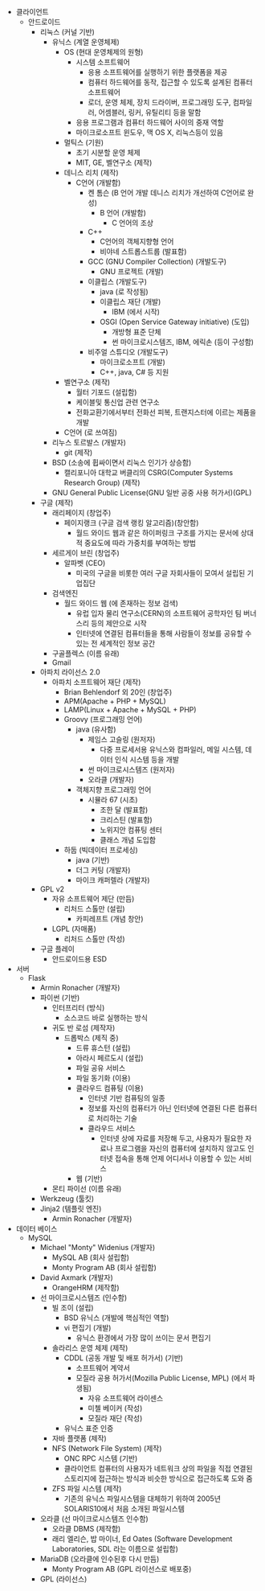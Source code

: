 * 클라이언트
  * 안드로이드
    * 리눅스 (커널 기반)
      * 유닉스 (계열 운영체제)
        * OS (현대 운영체제의 원형)
          * 시스템 소프트웨어
            * 응용 소프트웨어를 실행하기 위한 플랫폼을 제공
            * 컴퓨터 하드웨어를 동작, 접근할 수 있도록 설계된 컴퓨터 소프트웨어
            * 로더, 운영 체제, 장치 드라이버, 프로그래밍 도구, 컴파일러, 어셈블러, 링커, 유틸리티 등을 말함
          * 응용 프로그램과 컴퓨터 하드웨어 사이의 중재 역할
          * 마이크로소프트 윈도우, 맥 OS X, 리눅스등이 있음
        * 멀틱스 (기원)
          * 초기 시분할 운영 체제
          * MIT, GE, 벨연구소 (제작)
        * 데니스 리치 (제작)
          * C언어 (개발함)
            * 켄 톰슨 (B 언어 개발 데니스 리치가 개선하여 C언어로 완성)
              * B 언어 (개발함)
                * C 언어의 조상
            * C++
              * C언어의 객체지향형 언어
              * 비야네 스트롭스트룹 (발표함)
            * GCC (GNU Compiler Collection) (개발도구)
              * GNU 프로젝트 (개발)
            * 이클립스 (개발도구)
              * java (로 작성됨)
              * 이클립스 재단 (개발)
                * IBM (에서 시작)
              * OSGI (Open Service Gateway initiative) (도입)
                * 개방형 표준 단체
                * 썬 마이크로시스템즈, IBM, 에릭손 (등이 구성함)
            * 비주얼 스튜디오 (개발도구)
              * 마이크로소프트 (개발)
              * C++, java, C# 등 지원
        * 벨연구소 (제작)
          * 월터 기포드 (설립함)
          * 케이블및 통신업 관련 연구소
          * 전화교환기에서부터 전화선 피복, 트랜지스터에 이르는 제품을 개발
        * C언어 (로 쓰여짐)
      * 리누스 토르발스 (개발자)
        * git (제작)
      * BSD (소송에 휩싸이면서 리눅스 인기가 상승함)
        * 캘리포니아 대학교 버클리의 CSRG(Computer Systems Research Group) (제작)
      * GNU General Public License(GNU 일반 공중 사용 허가서)(GPL)
    * 구글 (제작)
      * 래리페이지 (창업주)
        * 페이지랭크 (구글 검색 랭킹 알고리즘)(창안함)
          * 월드 와이드 웹과 같은 하이퍼링크 구조를 가지는 문서에 상대적 중요도에 따라 가중치를 부여하는 방법
      * 세르게이 브린 (창업주)
        * 알파벳 (CEO)
          * 미국의 구글을 비롯한 여러 구글 자회사들이 모여서 설립된 기업집단
      * 검색엔진
        * 월드 와이드 웹 (에 존재하는 정보 검색)
          * 유럽 입자 물리 연구소(CERN)의 소프트웨어 공학자인 팀 버너스리 등의 제안으로 시작
          * 인터넷에 연결된 컴퓨터들을 통해 사람들이 정보를 공유할 수 있는 전 세계적인 정보 공간
      * 구골플렉스 (이름 유래)
      * Gmail
    * 아파치 라이선스 2.0
      * 아파치 소프트웨어 재단 (제작)
        * Brian Behlendorf 외 20인 (창업주)
        * APM(Apache + PHP + MySQL)
        * LAMP(Linux + Apache + MySQL + PHP)
        * Groovy (프로그래밍 언어)
          * java (유사함)
            * 제임스 고슬링 (원저자)
              * 다중 프로세서용 유닉스와 컴파일러, 메일 시스템, 데이터 인식 시스템 등을 개발
            * 썬 마이크로시스템즈 (원저자)
            * 오라클 (개발자)
          * 객체지향 프로그래밍 언어
            * 시뮬라 67 (시초)
              * 조한 달 (발표함)
              * 크리스틴 (발표함)
              * 노위지안 컴퓨팅 센터
              * 클래스 개념 도입함
        * 하둡 (빅데이터 프로세싱)
          * java (기반)
          * 더그 커팅 (개발자)
          * 마이크 캐퍼렐라 (개발자)
    * GPL v2
      * 자유 소프트웨어 제단 (만듬)
        * 리처드 스톨만 (설립)
          * 카피레프트 (개념 창안)
      * LGPL (자매품)
        * 리처드 스톨만 (작성)
    * 구글 플레이
      * 안드로이드용 ESD
* 서버
  * Flask
    *	Armin Ronacher (개발자)
    * 파이썬 (기반)
      * 인터프리터 (방식)
        * 소스코드 바로 실행하는 방식
      * 귀도 반 로섬 (제작자)
        * 드롭박스 (제직 중)
          * 드류 휴스턴 (설립)
          * 아라시 페르도시 (설립)
          * 파일 공유 서비스
          * 파일 동기화 (이용)
          * 클라우드 컴퓨팅 (이용)
            * 인터넷 기반 컴퓨팅의 일종
            * 정보를 자신의 컴퓨터가 아닌 인터넷에 연결된 다른 컴퓨터로 처리하는 기술
            * 클라우드 서비스
              * 인터넷 상에 자료를 저장해 두고, 사용자가 필요한 자료나 프로그램을 자신의 컴퓨터에 설치하지 않고도 인터넷 접속을 통해 언제 어디서나 이용할 수 있는 서비스
          * 웹 (기반)
      * 몬티 파이선 (이름 유래)
    * Werkzeug (툴킷)
    * Jinja2 (템플릿 엔진)
      * Armin Ronacher (개발자)
* 데이터 베이스
  * MySQL
    * Michael "Monty" Widenius (개발자)
      * MySQL AB (회사 설립함)
      * Monty Program AB (회사 설립함)
    * David Axmark (개발자)
      * OrangeHRM (제작함)
    * 선 마이크로시스템즈 (인수함)
      * 빌 조이 (설립)
        * BSD 유닉스 (개발에 핵심적인 역할)
        * vi 편집기 (개발)
          * 유닉스 환경에서 가장 많이 쓰이는 문서 편집기
      * 솔라리스 운영 체제 (제작)
        * CDDL (공동 개발 및 배포 허가서) (기반)
          * 소프트웨어 계약서
          * 모질라 공용 허가서(Mozilla Public License, MPL) (에서 파생됨)
            * 자유 소프트웨어 라이센스
            * 미첼 베이커 (작성)
            * 모질라 재단 (작성)
        * 유닉스 표준 인증
      * 자바 플랫폼 (제작)
      * NFS (Network File System) (제작)
        * ONC RPC 시스템 (기반)
        * 클라이언트 컴퓨터의 사용자가 네트워크 상의 파일을 직접 연결된 스토리지에 접근하는 방식과 비슷한 방식으로 접근하도록 도와 줌
      * ZFS 파일 시스템 (제작)
        * 기존의 유닉스 파일시스템을 대체하기 위하여 2005년 SOLARIS10에서 처음 소개된 파일시스템
    * 오라클 (선 마이크로시스템즈 인수함)
      * 오라클 DBMS (제작함)
      * 래리 엘리슨, 밥 마이너, Ed Oates (Software Development Laboratories, SDL 라는 이름으로 설립함)
    * MariaDB (오라클에 인수된후 다시 만듬)
      * Monty Program AB (GPL 라이선스로 배포중)
    * GPL (라이선스)
